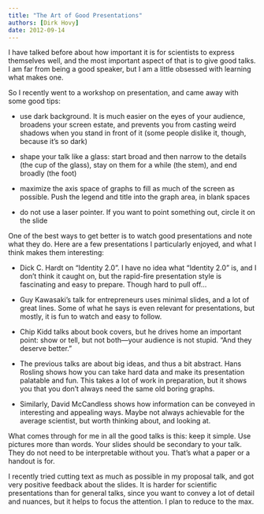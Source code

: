 ```yaml
---
title: "The Art of Good Presentations"
authors: [Dirk Hovy]
date: 2012-09-14
---
```


I have talked before about how important it is for scientists to express themselves well, and the most important aspect of that is to give good talks. I am far from being a good speaker, but I am a little obsessed with learning what makes one. 


So I recently went to a workshop on presentation, and came away with some good tips:

- use dark background. It is much easier on the eyes of your audience, broadens your screen estate, and prevents you from casting weird shadows when you stand in front of it (some people dislike it, though, because it’s so dark)

- shape your talk like a glass: start broad and then narrow to the details (the cup of the glass), stay on them for a while (the stem), and end broadly (the foot)

- maximize the axis space of graphs to fill as much of the screen as possible. Push the legend and title into the graph area, in blank spaces

- do not use a laser pointer. If you want to point something out, circle it on the slide


One of the best ways to get better is to watch good presentations and note what they do. Here are a few presentations I particularly enjoyed, and what I think makes them interesting:

- Dick C. Hardt on  “Identity 2.0”. I have no idea what  “Identity 2.0” is, and I don’t think it caught on, but the rapid-fire presentation style is fascinating and easy to prepare. Though hard to pull off…

- Guy Kawasaki’s talk for entrepreneurs uses minimal slides, and a lot of great lines. Some of what he says is even relevant for presentations, but mostly, it is fun to watch and easy to follow.

- Chip Kidd talks about book covers, but he drives home an important point: show or tell, but not both―your audience is not stupid.  “And they deserve better.” 

- The previous talks are about big ideas, and thus a bit abstract. Hans Rosling shows how you can take hard data and make its presentation palatable and fun. This takes a lot of work in preparation, but it shows you that you don’t always need the same old boring graphs.

- Similarly, David McCandless shows how information can be conveyed in interesting and appealing ways. Maybe not always achievable for the average scientist, but worth thinking about, and looking at.


What comes through for me in all the good talks is this: keep it simple. Use pictures more than words. Your slides should be secondary to your talk. They do not need to be interpretable without you. That’s what a paper or a handout is for. 


I recently tried cutting text as much as possible in my proposal talk, and got very positive feedback about the slides. It is harder for scientific presentations than for general talks, since you want to convey a lot of detail and nuances, but it helps to focus the attention. I plan to reduce to the max.
